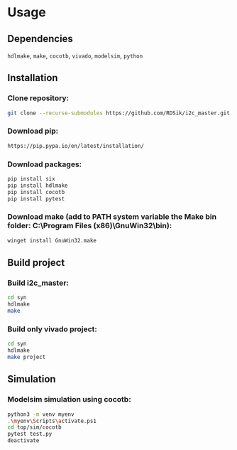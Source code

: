 # Usage

## Dependencies 

`hdlmake`, `make`, `cocotb`, `vivado`, `modelsim`, `python`

## Installation

### Clone repository:
```bash
git clone --recurse-submodules https://github.com/RDSik/i2c_master.git
```

### Download pip:
```bash
https://pip.pypa.io/en/latest/installation/
```

### Download packages:
```bash
pip install six
pip install hdlmake
pip install cocotb
pip install pytest
```

### Download make (add to PATH system variable the Make bin folder: C:\Program Files (x86)\GnuWin32\bin):
```bash
winget install GnuWin32.make
```

## Build project

### Build i2c_master:
```bash
cd syn
hdlmake
make
```

### Build only vivado project:
```bash
cd syn
hdlmake
make project
```

## Simulation

### Modelsim simulation using cocotb:
```bash
python3 -m venv myenv
.\myenv\Scripts\activate.ps1
cd top/sim/cocotb
pytest test.py
deactivate
```
